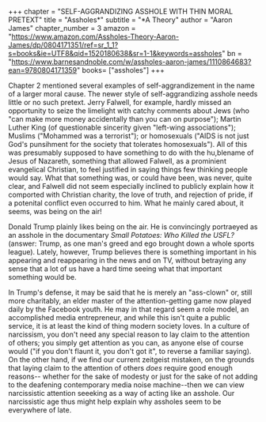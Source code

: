 +++
chapter = "SELF-AGGRANDIZING ASSHOLE WITH THIN MORAL PRETEXT"
title = "Assholes*"
subtitle = "*A Theory"
author = "Aaron James"
chapter_number = 3
amazon = "https://www.amazon.com/Assholes-Theory-Aaron-James/dp/0804171351/ref=sr_1_1?s=books&ie=UTF8&qid=1520180638&sr=1-1&keywords=assholes"
bn = "https://www.barnesandnoble.com/w/assholes-aaron-james/1110864683?ean=9780804171359"
books= ["assholes"]
+++

Chapter 2 mentioned several examples of self-aggrandizement in the name of a larger moral cause. The newer style of self-aggrandizing asshole needs little or no such pretext. Jerry Falwell, for example, hardly missed an opportunity to seize the limelight with catchy comments about Jews (who "can make more money accidentally than you can on purpose"); Martin Luther King (of questionable sincerity given "left-wing associations"); Muslims ("Mohammed was a terrorist"); or homosexuals ("AIDS is not just God's punsihment for the society that tolerates homosexuals"). All of this was presumably supposed to have something to do with the hu,blename of Jesus of Nazareth, something that allowed Falwell, as a prominient evangelical Christian, to feel justified in saying things few thinking people would say. What that something was, or could have been, was never, quite clear, and Falwell did not seem especially inclined to publicly explain how it comported with Christian charity, the love of truth, and rejection of pride, if a potenital conflict even occurred to him. What he mainly cared about, it seems, was being on the air!  
  
Donald Trump plainly likes being on the air. He is convincingly portraeyed as an asshole in the documentary _Small Potatoes: Who Killed the USFL?_ (answer: Trump, as one man's greed and ego brought down a whole sports league). Lately, however, Trump believes there is something important in his appearing and reappearing in the news and on TV, without betraying any sense that a lot of us have a hard time seeing what that important something would be.  
  
In Trump's defense, it may be said that he is merely an "ass-clown" or, still more charitably, an elder master of the attention-getting game now played daily by the Facebook youth. He may in that regard seem a role model, an accomplished media entrepreneur, and while this isn't quite a public service, it is at least the kind of thing modern society loves. In a culture of narcissism, you don't need any special reason to lay claim to the attention of others; you simply get attention as you can, as anyone else of course would ("if you don't flaunt it, you don't got it", to reverse a familiar saying). On the other hand, if we find our current zeitgeist mistaken, on the grounds that laying claim to the attention of others _does_ require good enough reasons-- whether for the sake of modesty or just for the sake of not adding to the deafening contemporary media noise machine--then we can view narcissistic attention seeeking as a way of acting like an asshole. Our narcissistic age thus might help explain why assholes seem to be everywhere of late.